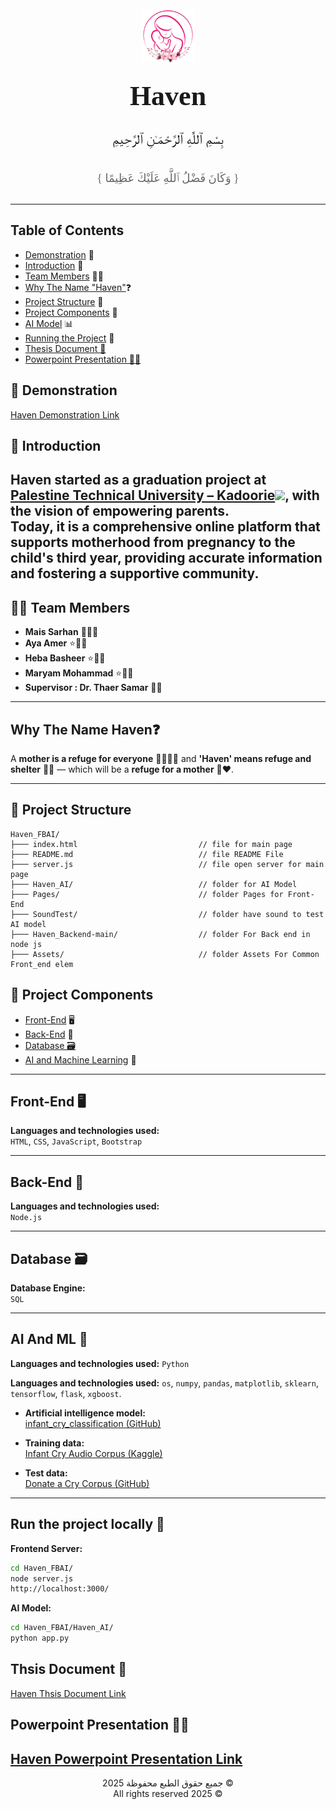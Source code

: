 <div dir="rtl" align="center" style="font-family: 'Amiri', serif; font-size: 22px; line-height: 1.8; margin-top: 10px;">
  <img src="https://github.com/MaisSerhan/Haven_FBAI/blob/main/Assets/images/HalfTranLogo.png?raw=true" width="86px" alt="Haven Logo" />
  <h1 style="margin: 0;">Haven</h1>
</div>

<div dir="rtl" align="center" style="font-family: 'Amiri', serif; font-size: 22px; line-height: 1.8; margin-top: 10px;">
بِسْمِ ٱللَّٰهِ ٱلرَّحْمَـٰنِ ٱلرَّحِيمِ 

<span style="font-size: 18px; color: #666;">{ وَكَانَ فَضْلُ ٱللَّهِ عَلَيْكَ عَظِيمًا }</span>
</div>


---
## Table of Contents

- [Demonstration](#🌸-Demonstration) 🌸 
- [Introduction](#🌸-introduction) 🌸 
- [Team Members](#👩‍💻-team-members) 👩‍💻
- [Why The Name "Haven"](#why-the-name-haven❓)❓
- [Project Structure](#📁-project-structure) 📁
- [Project Components](#🧩-project-components) 🧩
- [AI Model](#ai-and-ml-🧠) 📊
- [Running the Project](#run-the-project-locally-🚀) 🚀 
- [Thesis Document 📄](#Thesis-Document-📄)
- [Powerpoint Presentation 🧑‍🏫](#powerpoint-presentation-🧑‍🏫)


## 🌸 Demonstration

[Haven Demonstration Link](https://drive.google.com/file/d/1Kzl_6ZlsV9m6LZhDziWj8LFLye5sr6UK/view?usp=sharing)


## 🌸 Introduction

**Haven** started as a graduation project at<a href=https://ptuk.edu.ps/ar/> **Palestine Technical University – Kadoorie**<img src="https://ptuk.edu.ps/assets/images/logo-circle.png" height="50px"></a>, with the vision of **empowering parents**. 
<br>
Today, it is a comprehensive online platform that supports motherhood from **pregnancy to the child's third year**, providing accurate information and fostering a supportive community.
---

## 👩‍💻 Team Members

- **Mais Sarhan** 👑🧑‍🎓 
- **Aya Amer** ⭐🧑‍🎓  
- **Heba Basheer** ⭐🧑‍🎓 
- **Maryam Mohammad** ⭐🧑‍🎓  
- **Supervisor : Dr. Thaer Samar** 👨‍💼


---

## Why The Name Haven❓


A **mother is a refuge for everyone** 👩‍👧‍👦💖 and **'Haven' means refuge and shelter** 🏡✨ — which will be a **refuge for a mother** 🤰❤️.


---
## 📁 Project Structure

```
Haven_FBAI/ 
├─── index.html                           // file for main page
├─── README.md                            // file README File
├─── server.js                            // file open server for main page
├─── Haven_AI/                            // folder for AI Model
├─── Pages/                               // folder Pages for Front-End
├─── SoundTest/                           // folder have sound to test AI model
├─── Haven_Backend-main/                  // folder For Back end in node js
├─── Assets/                              // folder Assets For Common Front_end elem
```
## 🧩 Project Components

- [Front-End](#front-end-🖥️) 🖥️
- [Back-End](#back-end-🔧) 🔧
- [Database 🗃️](#database-🗃️ )
- [AI and Machine Learning](#ai-and-ml-🧠) 🧠


---

## Front-End 🖥️

**Languages ​​and technologies used:**  
`HTML`, `CSS`, `JavaScript`, `Bootstrap`

---

## Back-End 🔧

**Languages ​​and technologies used:**  
`Node.js`

---

## Database 🗃️ 

**Database Engine:**  
`SQL`

---
## AI And ML 🧠

**Languages ​​and technologies used:**  `Python`

**Languages ​​and technologies used:**  `os`, `numpy`, `pandas`, `matplotlib`, `sklearn`, `tensorflow`, `flask`, `xgboost`.

- **Artificial intelligence model:**  
  [infant_cry_classification (GitHub)](https://github.com/jcdavid21/infant_cry_classification)

- **Training data:**  
  [Infant Cry Audio Corpus (Kaggle)](https://www.kaggle.com/datasets/warcoder/infant-cry-audio-corpus)

- **Test data:**  
  [Donate a Cry Corpus (GitHub)](https://github.com/gveres/donateacry-corpus/tree/master)

---

## Run the project locally 🚀

**Frontend Server:**
```bash
cd Haven_FBAI/
node server.js
http://localhost:3000/
```
**AI Model:**
```bash
cd Haven_FBAI/Haven_AI/
python app.py
```


##  Thsis Document 📄

[Haven Thsis Document Link](SRS/Haven_Thesis.pdf)

## Powerpoint Presentation 🧑‍🏫

[Haven Powerpoint Presentation  Link](https://drive.google.com/file/d/1crF2zEBwb1o0hRRdQxdjG_Dz3vnYmI1U/view)
---

<p align="center" dir="rtl">
  © جميع حقوق الطبع محفوظة 2025
  <br>
  © All rights reserved 2025
</p>


